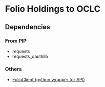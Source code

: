 # Folio Holdings to OCLC

## Dependencies
### From PIP
  - requests
  - requests_oauthlib

### Others
- [FolioClient (python wrapper for API)](https://github.com/FOLIO-FSE/FolioClient)